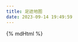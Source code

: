 ```yaml
---
title: 足迹地图
date: 2023-09-14 19:49:59
---
```


{% mdHtml %}
<style>

</style>
<div id="myMap" style="height:100vh;"></div>
<!-- MAP[END] -->


<script src='https://www.bing.com/api/maps/mapcontrol?callback=GetMap&key=AvfgntqoiU4NADAHQajrTZODiPAhoh5KCtFmdgX4y8npxuqZ0ssxwp76mhjYx1Dg' async defer></script>
<script src="https://cdn.jsdelivr.net/gh/yamazakidaisuke/BmapQuery/js/BmapQuery.js"></script>
<script>
    //init
    function GetMap() {
        //------------------------------------------------------------------------
        //1. Instance
        //------------------------------------------------------------------------
        const map = new Bmap("#myMap");
        //------------------------------------------------------------------------
        //2. Display Map
        //------------------------------------------------------------------------
        map.startMap(34.542793929470484, 104.60221188708677, "aerial", 4);

        //----------------------------------------------------
        //3. Infobox
        //   options = new Array();
        //   options[index] = { lat, lon, width, height, title, pinColor, description, show };
        //----------------------------------------------------
        const options = [
            {
                "lat":18.613956957240887,
                "lon":110.20463188805498,
                "title":"日月湾",
                "pinColor":"#ff0000",
                "height":300,
                "width":320,
                "description": `<div>测试<a href="#">123</a></div>`,
                "show":false
            },
            {
                "lat":18.675326,
                "lon":110.364246,
                "title":"神州岛",
                "pinColor":"#ff0000",
                "height":300,
                "width":320,
                "description": `<div>测试<a href="#">123</a></div>`,
                "show":false
            },
            {
                "lat":18.294968,
                "lon":109.394405,
                "title":"三亚",
                "pinColor":"#ff0000",
                "height":300,
                "width":320,
                "description": `<div>婚纱照<a href="#">123</a></div>`,
                "show":false
            },
            {
                "lat":37.505453,
                "lon":105.196264,
                "title":"中卫",
                "pinColor":"#ff0000",
                "height":300,
                "width":320,
                "description": `<div>婚纱照<a href="#">123</a></div>`,
                "show":false
            },
            {
                "lat":30.69095,
                "lon":103.19520,
                "title":"西宁雪山",
                "pinColor":"#ff0000",
                "height":300,
                "width":320,
                "description": `<div>婚纱照<a href="#">123</a></div>`,
                "show":false
            },
        ];
        //----------------------------------------------------
        //4. Switch infoboxs
        //   infoboxLayers(options, true); //true=one, false=Multiple
        //----------------------------------------------------
        map.infoboxLayers(options,true);
    }
</script>
{% endmdHtml %}

